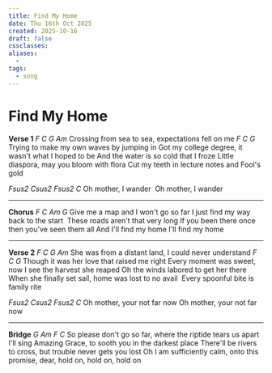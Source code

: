 ```yaml
---
title: Find My Home
date: Thu 16th Oct 2025
created: 2025-10-16
draft: false
cssclasses:
aliases: 
  - 
tags: 
  - song
---
```

# Find My Home
**Verse 1**
*F C G Am*
Crossing from sea to sea, expectations fell on me
*F C G*
Trying to make my own waves by jumping in
Got my college degree, it wasn't what I hoped to be
And the water is so cold that I froze
Little diaspora, may you bloom with flora
Cut my teeth in lecture notes and Fool's gold

*Fsus2 Csus2 Fsus2 C*
Oh mother, I wander 
Oh mother, I wander 

---
**Chorus**
*F C Am G*
Give me a map and I won't go so far
I just find my way back to the start 
These roads aren't that very long
If you been there once then you've seen them all
And I'll find my home
I'll find my home

---
**Verse 2**
*F C G Am*
She was from a distant land, I could never understand
*F C G*
Though it was her love that raised me right
Every moment was sweet, now I see the harvest she reaped
Oh the winds labored to get her there
When she finally set sail, home was lost to no avail 
Every spoonful bite is family rite

*Fsus2 Csus2 Fsus2 C*
Oh mother, your not far now
Oh mother, your not far now

---
**Bridge**
*G Am F C*
So please don't go so far, where the riptide tears us apart
I'll sing Amazing Grace, to sooth you in the darkest place
There'll be rivers to cross, but trouble never gets you lost
Oh I am sufficiently calm, onto this promise, dear, hold on, hold on, hold on

